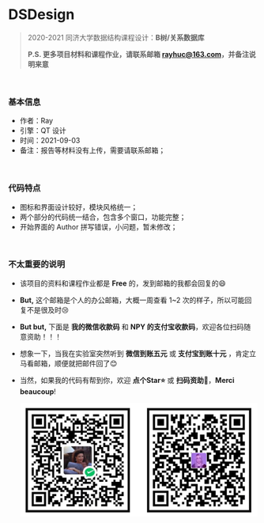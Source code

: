 # DSDesign
> 2020-2021 同济大学数据结构课程设计：**B树/关系数据库**
>
> **P.S. 更多项目材料和课程作业，请联系邮箱 rayhuc@163.com，并备注说明来意**

<br/>

### 基本信息

- 作者：Ray
- 引擎：QT 设计
- 时间：2021-09-03
- 备注：报告等材料没有上传，需要请联系邮箱；

<br/>

### 代码特点

- 图标和界面设计较好，模块风格统一；
- 两个部分的代码统一结合，包含多个窗口，功能完整；
- 开始界面的 Author 拼写错误，小问题，暂未修改；

<br/>

### 不太重要的说明

- 该项目的资料和课程作业都是 **Free** 的，发到邮箱的我都会回复的:smile:
- **But,** 这个邮箱是个人的办公邮箱，大概一周查看 1~2 次的样子，所以可能回复不是很及时:cry:
- **But but,** 下面是 **我的微信收款码** 和 **NPY 的支付宝收款码**，欢迎各位扫码随意资助！！！
- 想象一下，当我在实验室突然听到 **微信到账五元** 或 **支付宝到账十元** ，肯定立马看邮箱，顺便就把邮件回了:blush:
- 当然，如果我的代码有帮到你，欢迎 **点个Star:star:** 或 **扫码资助:money_with_wings:**，**Merci beaucoup**!

  ![./donner.jpg](donner.jpg)

